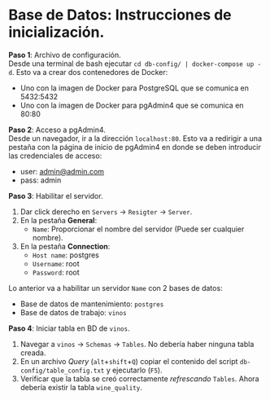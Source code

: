 # Base de Datos: Instrucciones de inicialización.

**Paso 1**: Archivo de configuración.
<br>Desde una terminal de bash ejecutar `cd db-config/ | docker-compose up -d`. Esto va a crear dos contenedores de Docker:
* Uno con la imagen de Docker para PostgreSQL que se comunica en 5432:5432
* Uno con la imagen de Docker para pgAdmin4 que se comunica en 80:80

**Paso 2**: Acceso a pgAdmin4.
<br>Desde un navegador, ir a la dirección `localhost:80`. Esto va a redirigir a una pestaña con la página de inicio de
pgAdmin4 en donde se deben introducir las credenciales de acceso:
* user: admin@admin.com
* pass: admin

**Paso 3**: Habilitar el servidor.
1. Dar click derecho en `Servers` $\rightarrow$ `Resigter` $\rightarrow$ `Server`.
2.  En la pestaña **General**:
    * `Name`: Proporcionar el nombre del servidor (Puede ser cualquier nombre).
3.  En la pestaña **Connection**:
    * `Host name`: postgres
    * `Username`: root
    * `Password`: root

Lo anterior va a habilitar un servidor `Name` con 2 bases de datos:
 * Base de datos de mantenimiento: `postgres`
 * Base de datos de trabajo: `vinos`
 
 **Paso 4**: Iniciar tabla en BD de `vinos`.
 1. Navegar a `vinos` $\rightarrow$ `Schemas` $\rightarrow$ `Tables`. No debería haber ninguna tabla creada.
 2. En un archivo _Query_ (`alt`+`shift`+`Q`) copiar el contenido del script `db-config/table_config.txt` y ejecutarlo (`F5`).
 3. Verificar que la tabla se creó correctamente _refrescando_ `Tables`. Ahora debería existir la tabla `wine_quality`.
